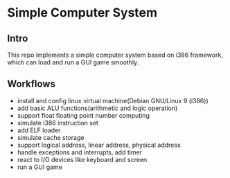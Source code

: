 # Simple Computer System

## Intro
This repo implements a simple computer system based on i386 framework, which can load and run a GUI game smoothly.

## Workflows
- install and config linux virtual machine(Debian GNU/Linux 9 (i386))
- add basic ALU functions(arithmetic and logic operation)
- support float floating point number computing
- simulate i386 instruction set
- add ELF loader
- simulate cache storage
- support logical address, linear address, physical address
- handle exceptions and interrupts, add timer
- react to I/O devices like keyboard and screen
- run a GUI game
